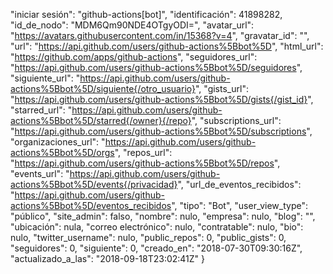 
  "iniciar sesión": "github-actions[bot]",
  "identificación": 41898282,
  "id_de_nodo": "MDM6Qm90NDE4OTgyODI=",
  "avatar_url": "https://avatars.githubusercontent.com/in/15368?v=4",
  "gravatar_id": "",
  "url": "https://api.github.com/users/github-actions%5Bbot%5D",
  "html_url": "https://github.com/apps/github-actions",
  "seguidores_url": "https://api.github.com/users/github-actions%5Bbot%5D/seguidores",
  "siguiente_url": "https://api.github.com/users/github-actions%5Bbot%5D/siguiente{/otro_usuario}",
  "gists_url": "https://api.github.com/users/github-actions%5Bbot%5D/gists{/gist_id}",
  "starred_url": "https://api.github.com/users/github-actions%5Bbot%5D/starred{/owner}{/repo}",
  "subscriptions_url": "https://api.github.com/users/github-actions%5Bbot%5D/subscriptions",
  "organizaciones_url": "https://api.github.com/users/github-actions%5Bbot%5D/orgs",
  "repos_url": "https://api.github.com/users/github-actions%5Bbot%5D/repos",
  "events_url": "https://api.github.com/users/github-actions%5Bbot%5D/events{/privacidad}",
  "url_de_eventos_recibidos": "https://api.github.com/users/github-actions%5Bbot%5D/eventos_recibidos",
  "tipo": "Bot",
  "user_view_type": "público",
  "site_admin": falso,
  "nombre": nulo,
  "empresa": nulo,
  "blog": "",
  "ubicación": nula,
  "correo electrónico": nulo,
  "contratable": nulo,
  "bio": nulo,
  "twitter_username": nulo,
  "public_repos": 0,
  "public_gists": 0,
  "seguidores": 0,
  "siguiente": 0,
  "creado_en": "2018-07-30T09:30:16Z",
  "actualizado_a_las": "2018-09-18T23:02:41Z"
}
